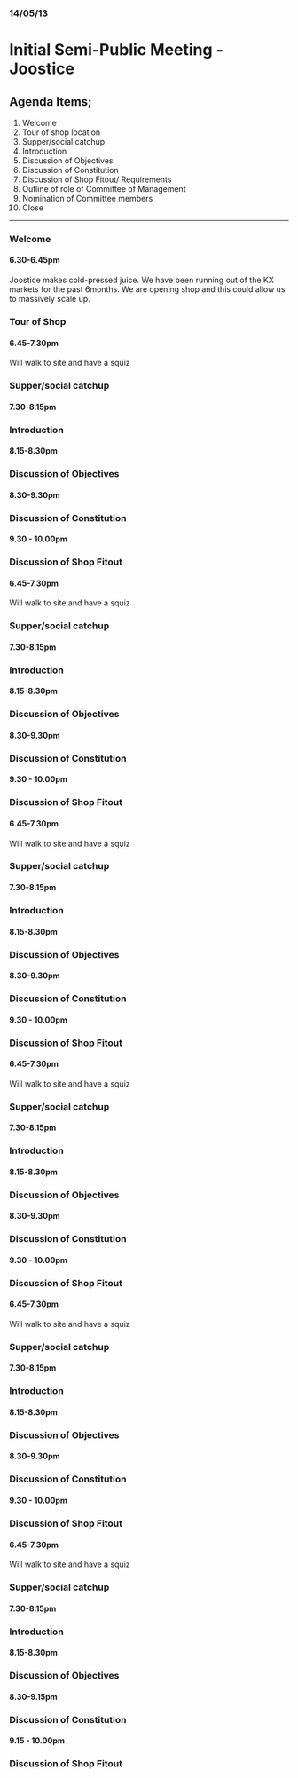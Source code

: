 ### 14/05/13

Initial Semi-Public Meeting - Joostice
===

## Agenda Items;

1. Welcome
2. Tour of shop location
3. Supper/social catchup
4. Introduction
5. Discussion of Objectives
6. Discussion of Constitution
7. Discussion of Shop Fitout/ Requirements
8. Outline of role of Committee of Management
9. Nomination of Committee members
10. Close

----

### Welcome
#### 6.30-6.45pm

Joostice makes cold-pressed juice. We have been running out of the KX markets for the past 6months.
We are opening shop and this could allow us to massively scale up.

### Tour of Shop
#### 6.45-7.30pm

Will walk to site and have a squiz

### Supper/social catchup
#### 7.30-8.15pm

### Introduction
#### 8.15-8.30pm

### Discussion of Objectives
#### 8.30-9.30pm

### Discussion of Constitution
#### 9.30 - 10.00pm

### Discussion of Shop Fitout
####
#### 6.45-7.30pm

Will walk to site and have a squiz

### Supper/social catchup
#### 7.30-8.15pm

### Introduction
#### 8.15-8.30pm

### Discussion of Objectives
#### 8.30-9.30pm

### Discussion of Constitution
#### 9.30 - 10.00pm

### Discussion of Shop Fitout
####
#### 6.45-7.30pm

Will walk to site and have a squiz

### Supper/social catchup
#### 7.30-8.15pm

### Introduction
#### 8.15-8.30pm

### Discussion of Objectives
#### 8.30-9.30pm

### Discussion of Constitution
#### 9.30 - 10.00pm

### Discussion of Shop Fitout
####
#### 6.45-7.30pm

Will walk to site and have a squiz

### Supper/social catchup
#### 7.30-8.15pm

### Introduction
#### 8.15-8.30pm

### Discussion of Objectives
#### 8.30-9.30pm

### Discussion of Constitution
#### 9.30 - 10.00pm

### Discussion of Shop Fitout
####
#### 6.45-7.30pm

Will walk to site and have a squiz

### Supper/social catchup
#### 7.30-8.15pm

### Introduction
#### 8.15-8.30pm

### Discussion of Objectives
#### 8.30-9.30pm

### Discussion of Constitution
#### 9.30 - 10.00pm

### Discussion of Shop Fitout
####
#### 6.45-7.30pm

Will walk to site and have a squiz

### Supper/social catchup
#### 7.30-8.15pm

### Introduction
#### 8.15-8.30pm

### Discussion of Objectives
#### 8.30-9.15pm

### Discussion of Constitution
#### 9.15 - 10.00pm

### Discussion of Shop Fitout
#### 
